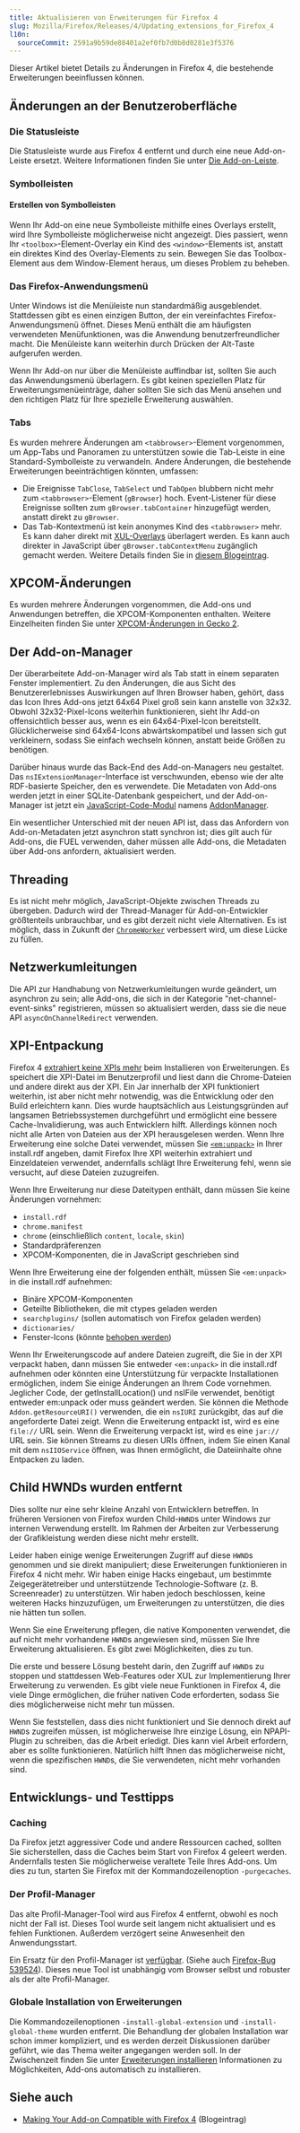 ```yaml
---
title: Aktualisieren von Erweiterungen für Firefox 4
slug: Mozilla/Firefox/Releases/4/Updating_extensions_for_Firefox_4
l10n:
  sourceCommit: 2591a9b59de88401a2ef0fb7d0b8d0281e3f5376
---
```


Dieser Artikel bietet Details zu Änderungen in Firefox 4, die bestehende Erweiterungen beeinflussen können.

## Änderungen an der Benutzeroberfläche

### Die Statusleiste

Die Statusleiste wurde aus Firefox 4 entfernt und durch eine neue Add-on-Leiste ersetzt. Weitere Informationen finden Sie unter [Die Add-on-Leiste](/de/docs/Mozilla/Firefox/Releases/4/The_add-on_bar).

### Symbolleisten

#### Erstellen von Symbolleisten

Wenn Ihr Add-on eine neue Symbolleiste mithilfe eines Overlays erstellt, wird Ihre Symbolleiste möglicherweise nicht angezeigt. Dies passiert, wenn Ihr `<toolbox>`-Element-Overlay ein Kind des `<window>`-Elements ist, anstatt ein direktes Kind des Overlay-Elements zu sein. Bewegen Sie das Toolbox-Element aus dem Window-Element heraus, um dieses Problem zu beheben.

### Das Firefox-Anwendungsmenü

Unter Windows ist die Menüleiste nun standardmäßig ausgeblendet. Stattdessen gibt es einen einzigen Button, der ein vereinfachtes Firefox-Anwendungsmenü öffnet. Dieses Menü enthält die am häufigsten verwendeten Menüfunktionen, was die Anwendung benutzerfreundlicher macht. Die Menüleiste kann weiterhin durch Drücken der Alt-Taste aufgerufen werden.

Wenn Ihr Add-on nur über die Menüleiste auffindbar ist, sollten Sie auch das Anwendungsmenü überlagern. Es gibt keinen speziellen Platz für Erweiterungsmenüeinträge, daher sollten Sie sich das Menü ansehen und den richtigen Platz für Ihre spezielle Erweiterung auswählen.

### Tabs

Es wurden mehrere Änderungen am `<tabbrowser>`-Element vorgenommen, um App-Tabs und Panoramen zu unterstützen sowie die Tab-Leiste in eine Standard-Symbolleiste zu verwandeln. Andere Änderungen, die bestehende Erweiterungen beeinträchtigen könnten, umfassen:

- Die Ereignisse `TabClose`, `TabSelect` und `TabOpen` blubbern nicht mehr zum `<tabbrowser>`-Element (`gBrowser`) hoch. Event-Listener für diese Ereignisse sollten zum `gBrowser.tabContainer` hinzugefügt werden, anstatt direkt zu `gBrowser`.
- Das Tab-Kontextmenü ist kein anonymes Kind des `<tabbrowser>` mehr. Es kann daher direkt mit [XUL-Overlays](https://web.archive.org/web/20160927025909/https://developer.mozilla.org/de/docs/Mozilla/Tech/XUL/Overlays) überlagert werden. Es kann auch direkter in JavaScript über `gBrowser.tabContextMenu` zugänglich gemacht werden. Weitere Details finden Sie in [diesem Blogeintrag](https://gavinsharp.com/blog/2010/03/31/accessingmodifying-the-firefox-tab-context-menu-from-extensions/).

## XPCOM-Änderungen

Es wurden mehrere Änderungen vorgenommen, die Add-ons und Anwendungen betreffen, die XPCOM-Komponenten enthalten. Weitere Einzelheiten finden Sie unter [XPCOM-Änderungen in Gecko 2](https://web.archive.org/web/20210514105748/https://developer.mozilla.org/de/docs/Mozilla/Tech/XPCOM/Guide/Changes_in_Gecko_2.0).

## Der Add-on-Manager

Der überarbeitete Add-on-Manager wird als Tab statt in einem separaten Fenster implementiert. Zu den Änderungen, die aus Sicht des Benutzererlebnisses Auswirkungen auf Ihren Browser haben, gehört, dass das Icon Ihres Add-ons jetzt 64x64 Pixel groß sein kann anstelle von 32x32. Obwohl 32x32-Pixel-Icons weiterhin funktionieren, sieht Ihr Add-on offensichtlich besser aus, wenn es ein 64x64-Pixel-Icon bereitstellt. Glücklicherweise sind 64x64-Icons abwärtskompatibel und lassen sich gut verkleinern, sodass Sie einfach wechseln können, anstatt beide Größen zu benötigen.

Darüber hinaus wurde das Back-End des Add-on-Managers neu gestaltet. Das `nsIExtensionManager`-Interface ist verschwunden, ebenso wie der alte RDF-basierte Speicher, den es verwendete. Die Metadaten von Add-ons werden jetzt in einer SQLite-Datenbank gespeichert, und der Add-on-Manager ist jetzt ein [JavaScript-Code-Modul](https://web.archive.org/web/20210531090101/https://developer.mozilla.org/de/docs/Mozilla/JavaScript_code_modules) namens [AddonManager](https://firefox-source-docs.mozilla.org/toolkit/mozapps/extensions/addon-manager/AddonManager.html).

Ein wesentlicher Unterschied mit der neuen API ist, dass das Anfordern von Add-on-Metadaten jetzt asynchron statt synchron ist; dies gilt auch für Add-ons, die FUEL verwenden, daher müssen alle Add-ons, die Metadaten über Add-ons anfordern, aktualisiert werden.

## Threading

Es ist nicht mehr möglich, JavaScript-Objekte zwischen Threads zu übergeben. Dadurch wird der Thread-Manager für Add-on-Entwickler größtenteils unbrauchbar, und es gibt derzeit nicht viele Alternativen. Es ist möglich, dass in Zukunft der [`ChromeWorker`](https://web.archive.org/web/20210512121129/https://developer.mozilla.org/de/docs/Mozilla/Gecko/Chrome/API/ChromeWorker) verbessert wird, um diese Lücke zu füllen.

## Netzwerkumleitungen

Die API zur Handhabung von Netzwerkumleitungen wurde geändert, um asynchron zu sein; alle Add-ons, die sich in der Kategorie "net-channel-event-sinks" registrieren, müssen so aktualisiert werden, dass sie die neue API `asyncOnChannelRedirect` verwenden.

## XPI-Entpackung

Firefox 4 [extrahiert keine XPIs mehr](https://bugzil.la/533038) beim Installieren von Erweiterungen. Es speichert die XPI-Datei im Benutzerprofil und liest dann die Chrome-Dateien und andere direkt aus der XPI. Ein Jar innerhalb der XPI funktioniert weiterhin, ist aber nicht mehr notwendig, was die Entwicklung oder den Build erleichtern kann. Dies wurde hauptsächlich aus Leistungsgründen auf langsamen Betriebssystemen durchgeführt und ermöglicht eine bessere Cache-Invalidierung, was auch Entwicklern hilft. Allerdings können noch nicht alle Arten von Dateien aus der XPI herausgelesen werden. Wenn Ihre Erweiterung eine solche Datei verwendet, müssen Sie [`<em:unpack>`](https://web.archive.org/web/20210421140209/https://developer.mozilla.org/de/docs/Archive/Add-ons/Install_Manifests#unpack) in Ihrer install.rdf angeben, damit Firefox Ihre XPI weiterhin extrahiert und Einzeldateien verwendet, andernfalls schlägt Ihre Erweiterung fehl, wenn sie versucht, auf diese Dateien zuzugreifen.

Wenn Ihre Erweiterung nur diese Dateitypen enthält, dann müssen Sie keine Änderungen vornehmen:

- `install.rdf`
- `chrome.manifest`
- `chrome` (einschließlich `content`, `locale`, `skin`)
- Standardpräferenzen
- XPCOM-Komponenten, die in JavaScript geschrieben sind

Wenn Ihre Erweiterung eine der folgenden enthält, müssen Sie `<em:unpack>` in die install.rdf aufnehmen:

- Binäre XPCOM-Komponenten
- Geteilte Bibliotheken, die mit ctypes geladen werden
- `searchplugins/` (sollen automatisch von Firefox geladen werden)
- `dictionaries/`
- Fenster-Icons (könnte [behoben werden](https://bugzil.la/595462))

Wenn Ihr Erweiterungscode auf andere Dateien zugreift, die Sie in der XPI verpackt haben, dann müssen Sie entweder `<em:unpack>` in die install.rdf aufnehmen oder könnten eine Unterstützung für verpackte Installationen ermöglichen, indem Sie einige Änderungen an Ihrem Code vornehmen. Jeglicher Code, der getInstallLocation() und nsIFile verwendet, benötigt entweder em:unpack oder muss geändert werden. Sie können die Methode `Addon.getResourceURI()` verwenden, die ein `nsIURI` zurückgibt, das auf die angeforderte Datei zeigt. Wenn die Erweiterung entpackt ist, wird es eine `file://` URL sein. Wenn die Erweiterung verpackt ist, wird es eine `jar://` URL sein. Sie können Streams zu diesen URIs öffnen, indem Sie einen Kanal mit dem `nsIIOService` öffnen, was Ihnen ermöglicht, die Dateiinhalte ohne Entpacken zu laden.

## Child HWNDs wurden entfernt

Dies sollte nur eine sehr kleine Anzahl von Entwicklern betreffen. In früheren Versionen von Firefox wurden Child-`HWND`s unter Windows zur internen Verwendung erstellt. Im Rahmen der Arbeiten zur Verbesserung der Grafikleistung werden diese nicht mehr erstellt.

Leider haben einige wenige Erweiterungen Zugriff auf diese `HWND`s genommen und sie direkt manipuliert; diese Erweiterungen funktionieren in Firefox 4 nicht mehr. Wir haben einige Hacks eingebaut, um bestimmte Zeigegerätetreiber und unterstützende Technologie-Software (z. B. Screenreader) zu unterstützen. Wir haben jedoch beschlossen, keine weiteren Hacks hinzuzufügen, um Erweiterungen zu unterstützen, die dies nie hätten tun sollen.

Wenn Sie eine Erweiterung pflegen, die native Komponenten verwendet, die auf nicht mehr vorhandene `HWND`s angewiesen sind, müssen Sie Ihre Erweiterung aktualisieren. Es gibt zwei Möglichkeiten, dies zu tun.

Die erste und bessere Lösung besteht darin, den Zugriff auf `HWND`s zu stoppen und stattdessen Web-Features oder XUL zur Implementierung Ihrer Erweiterung zu verwenden. Es gibt viele neue Funktionen in Firefox 4, die viele Dinge ermöglichen, die früher nativen Code erforderten, sodass Sie dies möglicherweise nicht mehr tun müssen.

Wenn Sie feststellen, dass dies nicht funktioniert und Sie dennoch direkt auf `HWND`s zugreifen müssen, ist möglicherweise Ihre einzige Lösung, ein NPAPI-Plugin zu schreiben, das die Arbeit erledigt. Dies kann viel Arbeit erfordern, aber es sollte funktionieren. Natürlich hilft Ihnen das möglicherweise nicht, wenn die spezifischen `HWND`s, die Sie verwendeten, nicht mehr vorhanden sind.

## Entwicklungs- und Testtipps

### Caching

Da Firefox jetzt aggressiver Code und andere Ressourcen cached, sollten Sie sicherstellen, dass die Caches beim Start von Firefox 4 geleert werden. Andernfalls testen Sie möglicherweise veraltete Teile Ihres Add-ons. Um dies zu tun, starten Sie Firefox mit der Kommandozeilenoption `-purgecaches`.

### Der Profil-Manager

Das alte Profil-Manager-Tool wird aus Firefox 4 entfernt, obwohl es noch nicht der Fall ist. Dieses Tool wurde seit langem nicht aktualisiert und es fehlen Funktionen. Außerdem verzögert seine Anwesenheit den Anwendungsstart.

Ein Ersatz für den Profil-Manager ist [verfügbar](https://ftp.mozilla.org/pub/utilities/profilemanager/). (Siehe auch [Firefox-Bug 539524](https://bugzil.la/539524)). Dieses neue Tool ist unabhängig vom Browser selbst und robuster als der alte Profil-Manager.

### Globale Installation von Erweiterungen

Die Kommandozeilenoptionen `-install-global-extension` und `-install-global-theme` wurden entfernt. Die Behandlung der globalen Installation war schon immer kompliziert, und es werden derzeit Diskussionen darüber geführt, wie das Thema weiter angegangen werden soll. In der Zwischenzeit finden Sie unter [Erweiterungen installieren](https://extensionworkshop.com/documentation/publish/signing-and-distribution-overview/) Informationen zu Möglichkeiten, Add-ons automatisch zu installieren.

## Siehe auch

- [Making Your Add-on Compatible with Firefox 4](https://blog.mozilla.org/addons/2010/11/11/making-add-on-compatible-firefox-4/) (Blogeintrag)
